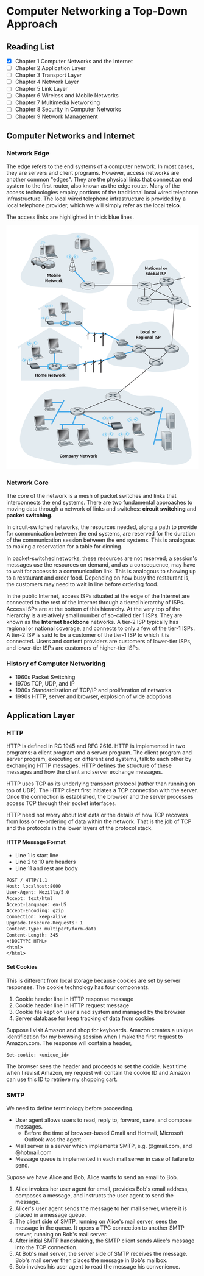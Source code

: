 # Computer Networking a Top-Down Approach

## Reading List

- [x] Chapter 1 Computer Networks and the Internet
- [ ] Chapter 2 Application Layer
- [ ] Chapter 3 Transport Layer
- [ ] Chapter 4 Network Layer
- [ ] Chapter 5 Link Layer
- [ ] Chapter 6 Wireless and Mobile Networks
- [ ] Chapter 7 Multimedia Networking
- [ ] Chapter 8 Security in Computer Networks
- [ ] Chapter 9 Network Management

## Computer Networks and Internet

### Network Edge

The edge refers to the end systems of a computer network. In most cases, they are servers and client
programs. However, access networks are another common "edges". They are the physical links that
connect an end system to the first router, also known as the edge router. Many of the access technologies
employ portions of the traditional local wired telephone infrastructure. The local wired telephone
infrastructure is provided by a local telephone provider, which we will simply refer as the local
**telco**.

The access links are highlighted in thick blue lines.

![Access Networks](./diagrams/access_networks.png)

### Network Core

The core of the network is a mesh of packet switches and links that interconnects the end systems.
There are two fundamental approaches to moving data through a network of links and switches:
**circuit switching** and **packet switching**.

In circuit-switched networks, the resources needed, along a path to provide for communication
between the end systems, are reserved for the duration of the communication session between the end
systems. This is analogous to making a reservation for a table for dinning.

In packet-switched networks, these resources are not reserved; a session's messages use the
resources on demand, and as a consequence, may have to wait for access to a communication link. This
is analogous to showing up to a restaurant and order food. Depending on how busy the restaurant is,
the customers may need to wait in line before ordering food.

In the public Internet, access ISPs situated at the edge of the Internet are connected to the rest
of the Internet through a tiered hierarchy of ISPs. Access ISPs are at the bottom of this hierarchy.
At the very top of the hierarchy is a relatively small number of so-called tier 1 ISPs. They are
known as the **Internet backbone** networks. A tier-2 ISP typically has regional or national
coverage, and connects to only a few of the tier-1 ISPs. A tier-2 ISP is said to be a customer of
the tier-1 ISP to which it is connected. Users and content providers are customers of lower-tier ISPs,
and lower-tier ISPs are customers of higher-tier ISPs.

### History of Computer Networking

- 1960s Packet Switching
- 1970s TCP, UDP, and IP
- 1980s Standardization of TCP/IP and proliferation of networks
- 1990s HTTP, server and browser, explosion of wide adoptions

## Application Layer

### HTTP

HTTP is defined in RC 1945 and RFC 2616. HTTP is implemented in two programs: a client program and
a server program. The client program and server program, executing on different end systems, talk to
each other by exchanging HTTP messages. HTTP defines the structure of these messages and how the
client and server exchange messages.

HTTP uses TCP as its underlying transport protocol (rather than running on top of UDP). The HTTP
client first initiates a TCP connection with the server. Once the connection is established, the
browser and the server processes access TCP through their socket interfaces.

HTTP need not worry about lost data or the details of how TCP recovers from loss or re-ordering of
data within the network. That is the job of TCP and the protocols in the lower layers of the
protocol stack.

#### HTTP Message Format

- Line 1 is start line
- Line 2 to 10 are headers
- Line 11 and rest are body

```text
POST / HTTP/1.1
Host: localhost:8000
User-Agent: Mozilla/5.0
Accept: text/html
Accept-Language: en-US
Accept-Encoding: gzip
Connection: keep-alive
Upgrade-Insecure-Requests: 1
Content-Type: multipart/form-data
Content-Length: 345
<!DOCTYPE HTML>
<html>
</html>
```

#### Set Cookies

This is different from local storage because cookies are set by server responses. The cookie technology
has four components.

1. Cookie header line in HTTP response message
2. Cookie header line in HTTP request message
3. Cookie file kept on user's ned system and managed by the browser
4. Server database for keep tracking of data from cookies

Suppose I visit Amazon and shop for keyboards. Amazon creates a unique identification for my browsing
session when I make the first request to Amazon.com. The response will contain a header,

```text
Set-cookie: <unique_id>
```

The browser sees the header and proceeds to set the cookie. Next time when I revisit Amazon, my
request will contain the cookie ID and Amazon can use this ID to retrieve my shopping cart.

### SMTP

We need to define terminology before proceeding.

- User agent allows users to read, reply to, forward, save, and compose messages.
  - Before the time of browser-based Gmail and Hotmail, Microsoft Outlook was the agent.
- Mail server is a server which implements SMTP, e.g. @gmail.com, and @hotmail.com
- Message queue is implemented in each mail server in case of failure to send.

Supose we have Alice and Bob, Alice wants to send an email to Bob.

1. Alice invokes her user agent for email, provides Bob's email address, composes a message, and
  instructs the user agent to send the message.
2. Alicer's user agent sends the message to her mail server, where it is placed in a message queue.
3. The client side of SMTP, running on Alice's mail server, sees the message in the queue. It opens
  a TPC connection to another SMTP server, running on Bob's mail server.
4. After initial SMTP handshaking, the SMTP client sends Alice's message into the TCP connection.
5. At Bob's mail server, the server side of SMTP receives the message. Bob's mail server then places
  the message in Bob's mailbox.
6. Bob invokes his user agent to read the message his convenience.
